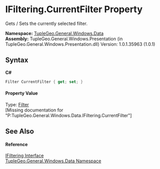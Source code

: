 # IFiltering.CurrentFilter Property 
 

Gets / Sets the currently selected filter.

**Namespace:**&nbsp;<a href="N_TupleGeo_General_Windows_Data">TupleGeo.General.Windows.Data</a><br />**Assembly:**&nbsp;TupleGeo.General.Windows.Presentation (in TupleGeo.General.Windows.Presentation.dll) Version: 1.0.1.35963 (1.0.1)

## Syntax

**C#**<br />
``` C#
Filter CurrentFilter { get; set; }
```


#### Property Value
Type: <a href="T_TupleGeo_General_Windows_Data_Filter">Filter</a><br />\[Missing <value> documentation for "P:TupleGeo.General.Windows.Data.IFiltering.CurrentFilter"\]

## See Also


#### Reference
<a href="T_TupleGeo_General_Windows_Data_IFiltering">IFiltering Interface</a><br /><a href="N_TupleGeo_General_Windows_Data">TupleGeo.General.Windows.Data Namespace</a><br />